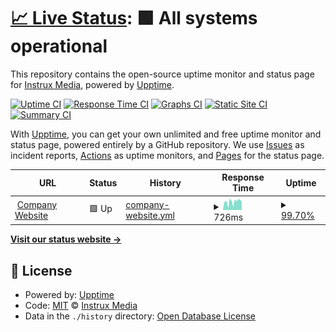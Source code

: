 # [📈 Live Status](https://instruxmedia.github.io/webserver-uptime): <!--live status--> **🟩 All systems operational**

This repository contains the open-source uptime monitor and status page for [Instrux Media](https://www.instruxmedia.com), powered by [Upptime](https://github.com/upptime/upptime).

[![Uptime CI](https://github.com/instruxmedia/webserver-uptime/workflows/Uptime%20CI/badge.svg)](https://github.com/instruxmedia/webserver-uptime/actions?query=workflow%3A%22Uptime+CI%22)
[![Response Time CI](https://github.com/instruxmedia/webserver-uptime/workflows/Response%20Time%20CI/badge.svg)](https://github.com/instruxmedia/webserver-uptime/actions?query=workflow%3A%22Response+Time+CI%22)
[![Graphs CI](https://github.com/instruxmedia/webserver-uptime/workflows/Graphs%20CI/badge.svg)](https://github.com/instruxmedia/webserver-uptime/actions?query=workflow%3A%22Graphs+CI%22)
[![Static Site CI](https://github.com/instruxmedia/webserver-uptime/workflows/Static%20Site%20CI/badge.svg)](https://github.com/instruxmedia/webserver-uptime/actions?query=workflow%3A%22Static+Site+CI%22)
[![Summary CI](https://github.com/instruxmedia/webserver-uptime/workflows/Summary%20CI/badge.svg)](https://github.com/instruxmedia/webserver-uptime/actions?query=workflow%3A%22Summary+CI%22)

With [Upptime](https://upptime.js.org), you can get your own unlimited and free uptime monitor and status page, powered entirely by a GitHub repository. We use [Issues](https://github.com/instruxmedia/webserver-uptime/issues) as incident reports, [Actions](https://github.com/instruxmedia/webserver-uptime/actions) as uptime monitors, and [Pages](https://instruxmedia.github.io/webserver-uptime) for the status page.

<!--start: status pages-->
<!-- This summary is generated by Upptime (https://github.com/upptime/upptime) -->
<!-- Do not edit this manually, your changes will be overwritten -->
<!-- prettier-ignore -->
| URL | Status | History | Response Time | Uptime |
| --- | ------ | ------- | ------------- | ------ |
| <img alt="" src="https://www.instruxmedia.com/assets/images/favicon_instrux.png" height="13"> [Company Website](https://www.instruxmedia.com) | 🟩 Up | [company-website.yml](https://github.com/instruxmedia/webserver-uptime/commits/HEAD/history/company-website.yml) | <details><summary><img alt="Response time graph" src="./graphs/company-website/response-time-week.png" height="20"> 726ms</summary><br><a href="https://instruxmedia.github.io/webserver-uptime/history/company-website"><img alt="Response time 466" src="https://img.shields.io/endpoint?url=https%3A%2F%2Fraw.githubusercontent.com%2Finstruxmedia%2Fwebserver-uptime%2FHEAD%2Fapi%2Fcompany-website%2Fresponse-time.json"></a><br><a href="https://instruxmedia.github.io/webserver-uptime/history/company-website"><img alt="24-hour response time 212" src="https://img.shields.io/endpoint?url=https%3A%2F%2Fraw.githubusercontent.com%2Finstruxmedia%2Fwebserver-uptime%2FHEAD%2Fapi%2Fcompany-website%2Fresponse-time-day.json"></a><br><a href="https://instruxmedia.github.io/webserver-uptime/history/company-website"><img alt="7-day response time 726" src="https://img.shields.io/endpoint?url=https%3A%2F%2Fraw.githubusercontent.com%2Finstruxmedia%2Fwebserver-uptime%2FHEAD%2Fapi%2Fcompany-website%2Fresponse-time-week.json"></a><br><a href="https://instruxmedia.github.io/webserver-uptime/history/company-website"><img alt="30-day response time 806" src="https://img.shields.io/endpoint?url=https%3A%2F%2Fraw.githubusercontent.com%2Finstruxmedia%2Fwebserver-uptime%2FHEAD%2Fapi%2Fcompany-website%2Fresponse-time-month.json"></a><br><a href="https://instruxmedia.github.io/webserver-uptime/history/company-website"><img alt="1-year response time 486" src="https://img.shields.io/endpoint?url=https%3A%2F%2Fraw.githubusercontent.com%2Finstruxmedia%2Fwebserver-uptime%2FHEAD%2Fapi%2Fcompany-website%2Fresponse-time-year.json"></a></details> | <details><summary><a href="https://instruxmedia.github.io/webserver-uptime/history/company-website">99.70%</a></summary><a href="https://instruxmedia.github.io/webserver-uptime/history/company-website"><img alt="All-time uptime 99.79%" src="https://img.shields.io/endpoint?url=https%3A%2F%2Fraw.githubusercontent.com%2Finstruxmedia%2Fwebserver-uptime%2FHEAD%2Fapi%2Fcompany-website%2Fuptime.json"></a><br><a href="https://instruxmedia.github.io/webserver-uptime/history/company-website"><img alt="24-hour uptime 100.00%" src="https://img.shields.io/endpoint?url=https%3A%2F%2Fraw.githubusercontent.com%2Finstruxmedia%2Fwebserver-uptime%2FHEAD%2Fapi%2Fcompany-website%2Fuptime-day.json"></a><br><a href="https://instruxmedia.github.io/webserver-uptime/history/company-website"><img alt="7-day uptime 99.70%" src="https://img.shields.io/endpoint?url=https%3A%2F%2Fraw.githubusercontent.com%2Finstruxmedia%2Fwebserver-uptime%2FHEAD%2Fapi%2Fcompany-website%2Fuptime-week.json"></a><br><a href="https://instruxmedia.github.io/webserver-uptime/history/company-website"><img alt="30-day uptime 99.93%" src="https://img.shields.io/endpoint?url=https%3A%2F%2Fraw.githubusercontent.com%2Finstruxmedia%2Fwebserver-uptime%2FHEAD%2Fapi%2Fcompany-website%2Fuptime-month.json"></a><br><a href="https://instruxmedia.github.io/webserver-uptime/history/company-website"><img alt="1-year uptime 99.52%" src="https://img.shields.io/endpoint?url=https%3A%2F%2Fraw.githubusercontent.com%2Finstruxmedia%2Fwebserver-uptime%2FHEAD%2Fapi%2Fcompany-website%2Fuptime-year.json"></a></details>

<!--end: status pages-->

[**Visit our status website →**](https://instruxmedia.github.io/webserver-uptime)

## 📄 License

- Powered by: [Upptime](https://github.com/upptime/upptime)
- Code: [MIT](./LICENSE) © [Instrux Media](https://www.instruxmedia.com)
- Data in the `./history` directory: [Open Database License](https://opendatacommons.org/licenses/odbl/1-0/)
